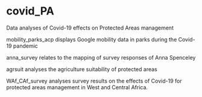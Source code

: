 # covid_PA
Data analyses of Covid-19 effects on Protected Areas management

mobility_parks_acp displays Google mobility data in parks during the Covid-19 pandemic

anna_survey relates to the mapping of survey responses of Anna Spenceley

agrsuit analyses the agriculture suitability of protected areas

WAf_CAf_survey analyses survey results on the effects of Covid-19 for protected areas management in West and Central Africa.
